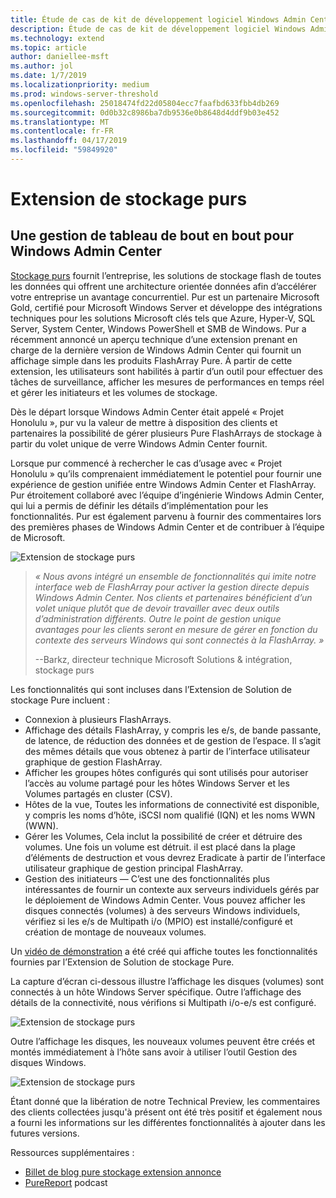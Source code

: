 ```yaml
---
title: Étude de cas de kit de développement logiciel Windows Admin Center - stockage purs
description: Étude de cas de kit de développement logiciel Windows Admin Center - stockage purs
ms.technology: extend
ms.topic: article
author: daniellee-msft
ms.author: jol
ms.date: 1/7/2019
ms.localizationpriority: medium
ms.prod: windows-server-threshold
ms.openlocfilehash: 25018474fd22d05804ecc7faafbd633fbb4db269
ms.sourcegitcommit: 0d0b32c8986ba7db9536e0b8648d4ddf9b03e452
ms.translationtype: MT
ms.contentlocale: fr-FR
ms.lasthandoff: 04/17/2019
ms.locfileid: "59849920"
---
```

# <a name="pure-storage-extension"></a>Extension de stockage purs

## <a name="providing-end-to-end-array-management-for-windows-admin-center"></a>Une gestion de tableau de bout en bout pour Windows Admin Center 

[Stockage purs](https://www.purestorage.com/) fournit l’entreprise, les solutions de stockage flash de toutes les données qui offrent une architecture orientée données afin d’accélérer votre entreprise un avantage concurrentiel.  Pur est un partenaire Microsoft Gold, certifié pour Microsoft Windows Server et développe des intégrations techniques pour les solutions Microsoft clés tels que Azure, Hyper-V, SQL Server, System Center, Windows PowerShell et SMB de Windows. Pur a récemment annoncé un aperçu technique d’une extension prenant en charge de la dernière version de Windows Admin Center qui fournit un affichage simple dans les produits FlashArray Pure.  À partir de cette extension, les utilisateurs sont habilités à partir d’un outil pour effectuer des tâches de surveillance, afficher les mesures de performances en temps réel et gérer les initiateurs et les volumes de stockage.

Dès le départ lorsque Windows Admin Center était appelé « Projet Honolulu », pur vu la valeur de mettre à disposition des clients et partenaires la possibilité de gérer plusieurs Pure FlashArrays de stockage à partir du volet unique de verre Windows Admin Center fournit.

Lorsque pur commencé à rechercher le cas d’usage avec « Projet Honolulu » qu’ils comprenaient immédiatement le potentiel pour fournir une expérience de gestion unifiée entre Windows Admin Center et FlashArray. Pur étroitement collaboré avec l’équipe d’ingénierie Windows Admin Center, qui lui a permis de définir les détails d’implémentation pour les fonctionnalités. Pur est également parvenu à fournir des commentaires lors des premières phases de Windows Admin Center et de contribuer à l’équipe de Microsoft. 

![Extension de stockage purs](../../media/extend-case-study-purestorage/purestorage-1.png)

> <cite>« Nous avons intégré un ensemble de fonctionnalités qui imite notre interface web de FlashArray pour activer la gestion directe depuis Windows Admin Center. Nos clients et partenaires bénéficient d’un volet unique plutôt que de devoir travailler avec deux outils d’administration différents. Outre le point de gestion unique avantages pour les clients seront en mesure de gérer en fonction du contexte des serveurs Windows qui sont connectés à la FlashArray. »</cite>
>
> --Barkz, directeur technique Microsoft Solutions & intégration, stockage purs

Les fonctionnalités qui sont incluses dans l’Extension de Solution de stockage Pure incluent :
- Connexion à plusieurs FlashArrays.
- Affichage des détails FlashArray, y compris les e/s, de bande passante, de latence, de réduction des données et de gestion de l’espace. Il s’agit des mêmes détails que vous obtenez à partir de l’interface utilisateur graphique de gestion FlashArray.
- Afficher les groupes hôtes configurés qui sont utilisés pour autoriser l’accès au volume partagé pour les hôtes Windows Server et les Volumes partagés en cluster (CSV).
- Hôtes de la vue, Toutes les informations de connectivité est disponible, y compris les noms d’hôte, iSCSI nom qualifié (IQN) et les noms WWN (WWN).
- Gérer les Volumes, Cela inclut la possibilité de créer et détruire des volumes. Une fois un volume est détruit. il est placé dans la plage d’éléments de destruction et vous devrez Eradicate à partir de l’interface utilisateur graphique de gestion principal FlashArray.
- Gestion des initiateurs — C’est une des fonctionnalités plus intéressantes de fournir un contexte aux serveurs individuels gérés par le déploiement de Windows Admin Center. Vous pouvez afficher les disques connectés (volumes) à des serveurs Windows individuels, vérifiez si les e/s de Multipath i/o (MPIO) est installé/configuré et création de montage de nouveaux volumes.

Un [vidéo de démonstration](https://youtu.be/IFAeCAd6V2g) a été créé qui affiche toutes les fonctionnalités fournies par l’Extension de Solution de stockage Pure. 

La capture d’écran ci-dessous illustre l’affichage les disques (volumes) sont connectés à un hôte Windows Server spécifique. Outre l’affichage des détails de la connectivité, nous vérifions si Multipath i/o-e/s est configuré.

![Extension de stockage purs](../../media/extend-case-study-purestorage/purestorage-2.png)

Outre l’affichage les disques, les nouveaux volumes peuvent être créés et montés immédiatement à l’hôte sans avoir à utiliser l’outil Gestion des disques Windows.

![Extension de stockage purs](../../media/extend-case-study-purestorage/purestorage-3.png)

Étant donné que la libération de notre Technical Preview, les commentaires des clients collectées jusqu'à présent ont été très positif et également nous a fourni les informations sur les différentes fonctionnalités à ajouter dans les futures versions. 

Ressources supplémentaires :
- [Billet de blog pure stockage extension annonce](https://blog.purestorage.com/tech-preview-of-the-pure-storage-extension-for-windows-admin-center/)
- [PureReport](https://itunes.apple.com/us/podcast/windows-admin-center-extension-from-pure-storage/id1392639991?i=1000424316130&mt=2) podcast

